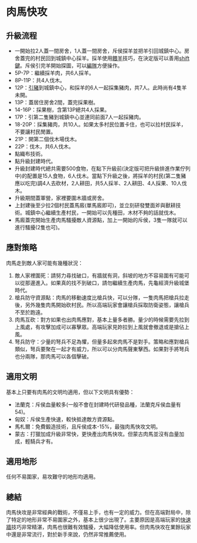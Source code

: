 # 肉馬快攻

## 升級流程

- 一開始拉2人蓋一間房舍，1人蓋一間房舍，斥侯探羊並把羊引回城鎮中心。房舍蓋完的村民回到城鎮中心採羊。採羊使用[餵羊](/#)技巧，在決定版可以善用[shift鍵](/#)。斥侯引完羊開始探圖，可以[編隊](/#)方便操作。
- 5P-7P：繼續採羊肉，共6人採羊。
- 8P-11P：共4人伐木。
- 12P：[引豬](/#)到城鎮中心，和採羊的6人一起採集豬肉，共7人。此時尚有4隻羊未開。
- 13P：蓋居住房舍2間，蓋完採果樹。
- 14-16P：採果樹，含第13P總共4人採果。
- 17P：引第二隻豬到城鎮中心並連同前面7人一起採豬肉。
- 18-20P：採集豬肉，共10人。如果太多村民位置卡住，也可以拉村民採羊，不要讓村民閒置。
- 21P：開第二個伐木場伐木。
- 22P：伐木，共6人伐木。
- 點織布技術。
- 點升級封建時代。
- 升級封建時代總共需要500食物，在點下升級前(決定版可把升級排進作業佇列中)的配置是15人食物，6人伐木。當點下升級之後，將採羊的村民(第二隻豬應以吃完)調4人去砍材，2人耕田，共5人採羊、2人耕田、4人採果、10人伐木。
- 升級期間蓋軍營，家裡要圍木牆或房舍。
- 上封建後至少拉2個村民蓋馬廄(單馬廄即可)，並立刻研發雙面斧與獸耕技術。城鎮中心繼續生產村民，一開始可以先種田，木材不夠的話就伐木。
- 馬廄蓋完開始生產肉馬騷擾敵人資源點，加上一開始的斥侯，3隻一隊就可以進行騷擾(2隻也可)。

## 應對策略

肉馬走到敵人家可能有幾種狀況：
1. 敵人家裡圍死：請努力尋找破口，有牆就有洞，斜坡的地方不容易圍有可能可以從那邊進入。如果真的找不到破口，請勿繼續生產肉馬，先龜經濟升級城堡時代。
1. 槍兵防守資源點：肉馬的移動速度比槍兵快，可以分隊，一隻肉馬把槍兵拉走後，另外幾隻肉馬開始砍村民。所以高端玩家會讓槍兵採取防衛姿態，讓槍兵不至於跑遠。
1. 肉馬互砍：對方如果也出肉馬應對，基本上量多者勝。量少的時候需要先拉到上風處，有攻擊加成可以寡擊眾。高端玩家見妳拉到上風就會撤退或是搶佔上風。
1. 弩兵防守：少量的弩兵不足為懼，但量多起來肉馬不是對手。策略和應對槍兵類似，弩兵要聚在一起才有威力，所以可以分肉馬聲東擊西。如果對手將弩兵也分兩隊，那肉馬可以各個擊破。

## 適用文明

基本上只要有肉馬的文明均適用，但以下文明具有優勢：
- 法蘭克：斥侯血量較多(一般不會在封建時代研發品種，法蘭克斥侯血量有54)。
- 匈奴：斥侯生產快速，較快抵達敵方資源點。
- 馬札爾：免費鍛造技術，且斥侯成本-15%，最強肉馬快攻文明。
- 蒙古：打獵加成升級非常快，更快產出肉馬快攻。但蒙古肉馬並沒有血量加成，輕騎兵才有。

## 適用地形

任何不易圍家，易攻難守的地形均適用。

## 總結

肉馬快攻是非常經典的戰術，不僅易上手，也有一定的威力。但在高端對局中，除了特定的地形非常不易圍家之外，基本上很少出現了。主要原因是高端玩家的[快速牆](/#)技巧非常精湛，肉馬也很難有效騷擾，大幅降低使用率。但肉馬快攻在業餘玩家中還是非常流行，對於新手來說，仍然非常推薦使用。
